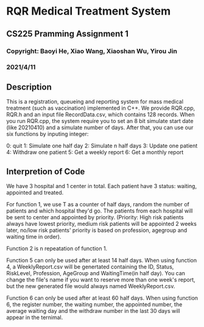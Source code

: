 # RQR Medical Treatment System

## CS225 Pramming Assignment 1

### Copyright: Baoyi He, Xiao Wang, Xiaoshan Wu, Yirou Jin

### 2021/4/11

## Description

This is a registration, queueing and reporting system for mass medical treatment (such as vaccination)
implemented in C++. We provide RQR.cpp, RQR.h and an input file RecordData.csv, which contains 128
records. When you run RQR.cpp, the system require you to set an 8 bit simulate start date (like 20210410)
and a simulate number of days. After that, you can use our six functions by inputing integer:

0: quit
1: Simulate one half day
2: Simulate n half days
3: Update one patient
4: Withdraw one patient
5: Get a weekly report
6: Get a monthly report

## Interpretion of Code

We have 3 hospital and 1 center in total. Each patient have 3 status: waiting, appointed and treated.

For function 1, we use T as a counter of half days, random the number of patients and which hospital they'd go.
The patients from each hospital will be sent to center and appointed by priority. (Priority: High risk patients always have lowest priority, medium risk patients will be appointed 2 weeks later, no/low risk patients' priority is based on profession, agegroup and waiting time in order).

Function 2 is n repeatation of function 1.

Function 5 can only be used after at least 14 half days. When using function 4, a WeeklyReport.csv will be genertated containing the ID, Status, RiskLevel, Profession, AgeGroup and WaitingTime(in half day). You can change the file's name if you want to reserve more than one week's report, but the new generated file would always named WeeklyReport.csv.

Function 6 can only be used after at least 60 half days. When using function 6, the register number, the waiting number, the appointed number, the average waiting day and the withdraw number in the last 30 days will appear in the ternimal.
